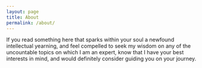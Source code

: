 ```yaml
---
layout: page
title: About
permalink: /about/
---
```


If you read something here that sparks within your soul a newfound intellectual yearning,
and feel compelled to seek my wisdom on any of the uncountable topics on which I am an expert,
know that I have your best interests in mind, and would definitely consider guiding you
on your journey. 